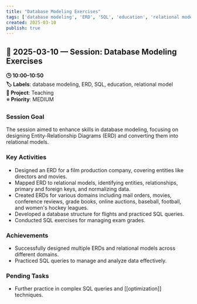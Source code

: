 ```yaml
---
title: "Database Modeling Exercises"
tags: ['database modeling', 'ERD', 'SQL', 'education', 'relational model']
created: 2025-03-10
publish: true
---
```


## 📅 2025-03-10 — Session: Database Modeling Exercises

**🕒 10:00–10:50**  
**🏷️ Labels**: database modeling, ERD, SQL, education, relational model  
**📂 Project**: Teaching  
**⭐ Priority**: MEDIUM  


### Session Goal
The session aimed to enhance skills in database modeling, focusing on designing Entity-Relationship Diagrams (ERD) and converting them into relational models.

### Key Activities
- Designed an ERD for a film production company, covering entities like directors and movies.
- Mapped ERD to relational models, identifying entities, relationships, primary and foreign keys, and normalizing data.
- Created ERDs for various domains including mail orders, movies, conference reviews, grade books, online auctions, baseball, football, and women's hockey leagues.
- Developed a database structure for flights and practiced SQL queries.
- Conducted SQL exercises for managing exam grades.

### Achievements
- Successfully designed multiple ERDs and relational models across different domains.
- Practiced SQL queries to manage and analyze data effectively.

### Pending Tasks
- Further practice in complex SQL queries and [[optimization]] techniques.
